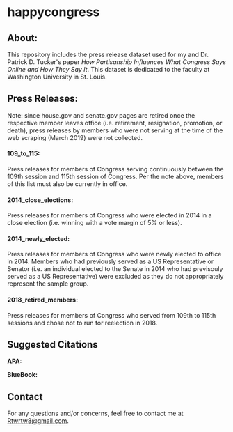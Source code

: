 # happycongress

## **About:**

This repository includes the press release dataset used for my and Dr. Patrick D. Tucker's paper *How Partisanship Influences What Congress Says Online and How They Say It*. This dataset is dedicated to the faculty at Washington University in St. Louis.

## **Press Releases:** 

Note: since house.gov and senate.gov pages are retired once the respective member leaves office (i.e. retirement, resignation, promotion, or death), press releases by members who were not serving at the time of the web scraping (March 2019) were not collected.

#### **109_to_115:** 

Press releases for members of Congress serving continuously between the 109th session and 115th session of Congress. Per the note above, members of this list must also be currently in office.

#### **2014_close_elections:** 

Press releases for members of Congress who were elected in 2014 in a close election (i.e. winning with a vote margin of 5% or less).

#### **2014_newly_elected:** 

Press releases for members of Congress who were newly elected to office in 2014. Members who had previously served as a US Representative or Senator (i.e. an individual elected to the Senate in 2014 who had previsouly served as a US Representative) were excluded as they do not appropriately represent the sample group.

#### **2018_retired_members:**

Press releases for members of Congress who served from 109th to 115th sessions and chose not to run for reelection in 2018.

## Suggested Citations
**APA:**

**BlueBook:**

## Contact
For any questions and/or concerns, feel free to contact me at Rtwrtw8@gmail.com.
